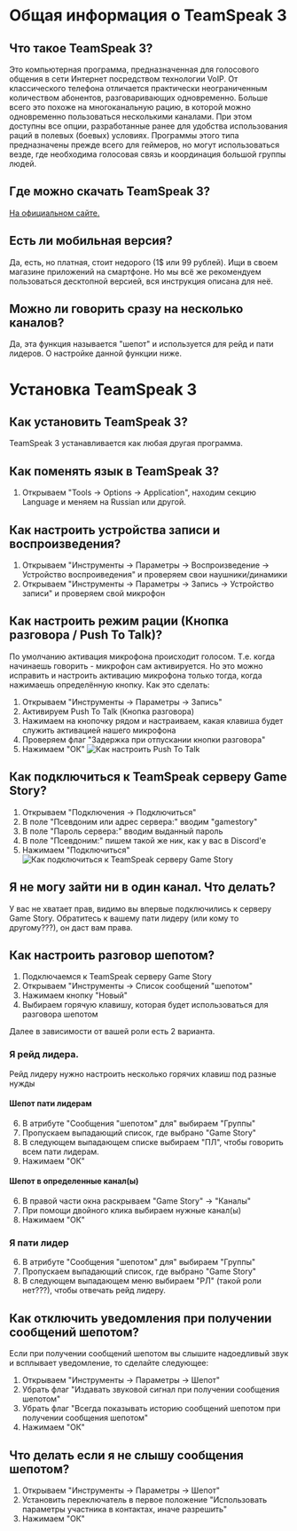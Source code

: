 # Общая информация о TeamSpeak 3
## Что такое TeamSpeak 3?
Это компьютерная программа, предназначенная для голосового общения в сети Интернет посредством технологии VoIP. От классического телефона отличается практически неограниченным количеством абонентов, разговаривающих одновременно. Больше всего это похоже на многоканальную рацию, в которой можно одновременно пользоваться несколькими каналами. При этом доступны все опции, разработанные ранее для удобства использования раций в полевых (боевых) условиях. Программы этого типа предназначены прежде всего для геймеров, но могут использоваться везде, где необходима голосовая связь и координация большой группы людей.

## Где можно скачать TeamSpeak 3?
[На официальном сайте.](https://www.teamspeak.com/en/downloads/)

## Есть ли мобильная версия?
Да, есть, но платная, стоит недорого (1$ или 99 рублей). Ищи в своем магазине приложений на смартфоне.
Но мы всё же рекомендуем пользоваться десктопной версией, вся инструкция описана для неё.

## Можно ли говорить сразу на несколько каналов?
Да, эта функция называется "шепот" и используется для рейд и пати лидеров. О настройке данной функции ниже.

# Установка TeamSpeak 3
## Как установить TeamSpeak 3?
TeamSpeak 3 устанавливается как любая другая программа.

## Как поменять язык в TeamSpeak 3?
1. Открываем "Tools → Options → Application", находим секцию Language и меняем на Russian или другой.

## Как настроить устройства записи и воспроизведения?
1. Открываем "Инструменты → Параметры → Воспроизведение → Устройство воспроиведения" и проверяем свои наушники/динамики
2. Открываем "Инструменты → Параметры → Запись → Устройство записи" и проверяем свой микрофон

## Как настроить режим рации (Кнопка разговора / Push To Talk)?
По умолчанию активация микрофона происходит голосом. Т.е. когда начинаешь говорить - микрофон сам активируется. Но это можно исправить и настроить активацию микрофона только тогда, когда нажимаешь определённую кнопку. 
Как это сделать:
1. Открываем "Инструменты → Параметры → Запись"
2. Активируем Push To Talk (Кнопка разговора)
3. Нажимаем на кнопочку рядом и настраиваем, какая клавиша будет служить активацией нашего микрофона
4. Проверяем флаг "Задержка при отпускании кнопки разговора"
5. Нажимаем "ОК"
![Как настроить Push To Talk](https://raw.githubusercontent.com/karen-arutyunyan/ts3-instruction/658254ffd1c4191c1422c489214602319892ab06/docs/PushToTalk.png)

## Как подключиться к TeamSpeak серверу Game Story?
1. Открываем "Подключения → Подключиться" 
2. В поле "Псевдоним или адрес сервера:" вводим "gamestory"
3. В поле "Пароль сервера:" вводим выданный пароль
4. В поле "Псевдоним:" пишем такой же ник, как у вас в Discord'е
5. Нажимаем "Подключиться"
![Как подключиться к TeamSpeak серверу Game Story](https://raw.githubusercontent.com/karen-arutyunyan/ts3-instruction/main/docs/ConnectToServer.png)

## Я не могу зайти ни в один канал. Что делать?
У вас не хватает прав, видимо вы впервые подключились к серверу Game Story. Обратитесь к вашему пати лидеру (или кому то другому???), он даст вам права.

## Как настроить разговор шепотом?
1. Подключаемся к TeamSpeak серверу Game Story
2. Открываем "Инструменты → Список сообщений "шепотом"
3. Нажимаем кнопку "Новый"
4. Выбираем горячую клавишу, которая будет использоваться для разговора шепотом

Далее в зависимости от вашей роли есть 2 варианта.
### Я рейд лидера.
Рейд лидеру нужно настроить несколько горячих клавиш под разные нужды
#### Шепот пати лидерам
6. В атрибуте "Сообщения "шепотом" для" выбираем "Группы"
7. Пропускаем выпадающий список, где выбрано "Game Story"
8. В следующем выпадающем списке выбираем "ПЛ", чтобы говорить всем пати лидерам.
9. Нажимаем "ОК"
#### Шепот в определенные канал(ы)
6. В правой части окна раскрываем "Game Story" → "Каналы"
7. При помощи двойного клика выбираем нужные канал(ы)
8. Нажимаем "ОК"

### Я пати лидер
6. В атрибуте "Сообщения "шепотом" для" выбираем "Группы"
7. Пропускаем выпадающий список, где выбрано "Game Story"
8. В следующем выпадающем меню выбираем "РЛ" (такой роли нет???), чтобы отвечать рейд лидеру.

## Как отключить уведомления при получении сообщений шепотом?
Если при получении сообщений шепотом вы слышите надоедливый звук и всплывает уведомление, то сделайте следующее:
1. Открываем "Инструменты → Параметры → Шепот"
2. Убрать флаг "Издавать звуковой сигнал при получении сообщения шепотом"
3. Убрать флаг "Всегда показывать историю сообщений шепотом при получении сообщения шепотом"
4. Нажимаем "ОК"

## Что делать если я не слышу сообщения шепотом?
1. Открываем "Инструменты → Параметры → Шепот"
2. Установить переключатель в первое положение "Использовать параметры участника в контактах, иначе разрешить"
3. Нажимаем "ОК"

